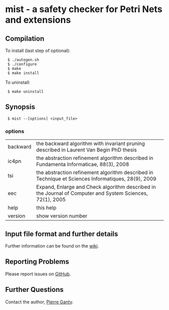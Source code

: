# mist - a safety checker for Petri Nets and extensions

## Compilation

To install (last step of optional):

     $ ./autogen.sh
     $ ./configure
     $ make
     $ make install 

To uninstall:     

     $ make uninstall


## Synopsis

     $ mist --[options] <input_file>

### options

<table>
  <tr>
    <td>backward</td><td>the backward algorithm with invariant pruning described in Laurent Van Begin PhD thesis</td>
  </tr>
  <tr>
    <td>ic4pn</td><td>the abstraction refinement algorithm described in Fundamenta Informaticae, 88(3), 2008</td>
  </tr>
  <tr>
    <td>tsi</td><td>the abstraction refinement algorithm described in Technique et Sciences Informatiques, 28(9), 2009</td>
  </tr>
  <tr>
    <td>eec</td><td> Expand, Enlarge and Check algorithm described in the
 Journal of Computer and System Sciences, 72(1), 2005</td>
  </tr>
  <tr>
    <td>help</td><td>this help</td>
  </tr>
  <tr>
    <td>version</td><td>show version number</td>
  </tr>
</table>

## Input file format and further details

Further information can be found on the [wiki][mistpage]. 

## Reporting Problems 

Please report issues on [GitHub][issueslist].
 
## Further Questions

Contact the author, [Pierre Ganty][email].

[issueslist]:https://github.com/pierreganty/mist/issues
[homepage]:http://software.imdea.org/people/pierre.ganty/index.html
[mistpage]:https://github.com/pierreganty/mist/wiki
[email]:mailto:pierreganty@gmail.com
